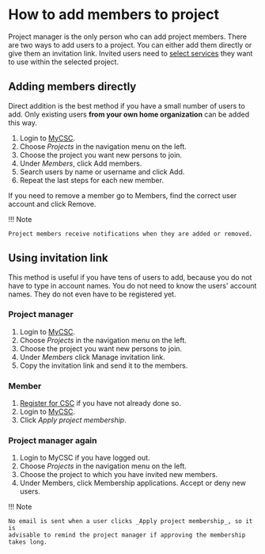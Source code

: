 # How to add members to project

Project manager is the only person who can add project members. There are two ways to add users to a project. You can either add them directly
or give them an invitation link. Invited users need to [select services](how-to-add-service-access-for-project.md) they want to use within the
selected project.

## Adding members directly

Direct addition is the best method if you have a small number of users to add.
Only existing users **from your own home organization** can be added this way.

1. Login to [MyCSC](http://my.csc.fi).
1. Choose _Projects_ in the navigation menu on the left.
1. Choose the project you want new persons to join.
1. Under _Members_, click Add members.
1. Search users by name or username and click Add. 
1. Repeat the last steps for each new member.

If you need to remove a member go to Members, find the correct user account and click Remove. 

!!! Note

    Project members receive notifications when they are added or removed.

## Using invitation link

This method is useful if you have tens of users to add, because you do not have
to type in account names. You do not need to know the users' account names.
They do not even have to be registered yet. 

### Project manager

1. Login to [MyCSC](http://my.csc.fi).
1. Choose _Projects_ in the navigation menu on the left.
1. Choose the project you want new persons to join.
1. Under _Members_ click Manage invitation link.
1. Copy the invitation link and send it to the members.

### Member

1. [Register for CSC](how-to-create-new-user-account.md) if you have not
   already done so.
1. Login to [MyCSC](http://my.csc.fi).
1. Click _Apply project membership_.

### Project manager again

1. Login to MyCSC if you have logged out.
1. Choose _Projects_ in the navigation menu on the left.
1. Choose the project to which you have invited new members.
1. Under Members, click Membership applications. Accept or deny new users. 

!!! Note

    No email is sent when a user clicks _Apply project membership_, so it is
    advisable to remind the project manager if approving the membership
    takes long.

